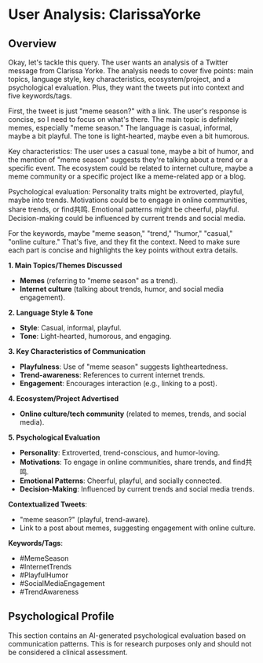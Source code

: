 # User Analysis: ClarissaYorke

## Overview

<think>
Okay, let's tackle this query. The user wants an analysis of a Twitter message from Clarissa Yorke. The analysis needs to cover five points: main topics, language style, key characteristics, ecosystem/project, and a psychological evaluation. Plus, they want the tweets put into context and five keywords/tags.

First, the tweet is just "meme season?" with a link. The user's response is concise, so I need to focus on what's there. The main topic is definitely memes, especially "meme season." The language is casual, informal, maybe a bit playful. The tone is light-hearted, maybe even a bit humorous.

Key characteristics: The user uses a casual tone, maybe a bit of humor, and the mention of "meme season" suggests they're talking about a trend or a specific event. The ecosystem could be related to internet culture, maybe a meme community or a specific project like a meme-related app or a blog.

Psychological evaluation: Personality traits might be extroverted, playful, maybe into trends. Motivations could be to engage in online communities, share trends, or find共鸣. Emotional patterns might be cheerful, playful. Decision-making could be influenced by current trends and social media.

For the keywords, maybe "meme season," "trend," "humor," "casual," "online culture." That's five, and they fit the context. Need to make sure each part is concise and highlights the key points without extra details.
</think>

**1. Main Topics/Themes Discussed**  
- **Memes** (referring to "meme season" as a trend).  
- **Internet culture** (talking about trends, humor, and social media engagement).  

**2. Language Style & Tone**  
- **Style**: Casual, informal, playful.  
- **Tone**: Light-hearted, humorous, and engaging.  

**3. Key Characteristics of Communication**  
- **Playfulness**: Use of "meme season" suggests lightheartedness.  
- **Trend-awareness**: References to current internet trends.  
- **Engagement**: Encourages interaction (e.g., linking to a post).  

**4. Ecosystem/Project Advertised**  
- **Online culture/tech community** (related to memes, trends, and social media).  

**5. Psychological Evaluation**  
- **Personality**: Extroverted, trend-conscious, and humor-loving.  
- **Motivations**: To engage in online communities, share trends, and find共鸣.  
- **Emotional Patterns**: Cheerful, playful, and socially connected.  
- **Decision-Making**: Influenced by current trends and social media trends.  

**Contextualized Tweets**:  
- "meme season?" (playful, trend-aware).  
- Link to a post about memes, suggesting engagement with online culture.  

**Keywords/Tags**:  
- #MemeSeason  
- #InternetTrends  
- #PlayfulHumor  
- #SocialMediaEngagement  
- #TrendAwareness

## Psychological Profile

This section contains an AI-generated psychological evaluation based on communication patterns. This is for research purposes only and should not be considered a clinical assessment.